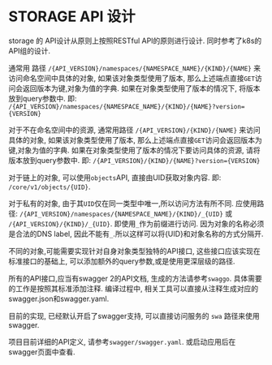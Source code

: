 # STORAGE API 设计

storage 的 API设计从原则上按照RESTful API的原则进行设计.
同时参考了k8s的API组的设计.

通常用
路径
`/{API_VERSION}/namespaces/{NAMESPACE_NAME}/{KIND}/{NAME}`
来访问命名空间中具体的对象, 如果该对象类型使用了版本,
那么上述端点直接`GET`访问会返回版本为键,对象为值的字典.
如果在对象类型使用了版本的情况下, 将版本放到query参数中.
即: `/{API_VERSION}/namespaces/{NAMESPACE_NAME}/{KIND}/{NAME}?version={VERSION}`

对于不在命名空间中的资源, 通常用路径
`/{API_VERSION}/{KIND}/{NAME}`
来访问具体的对象, 如果该对象类型使用了版本,
那么上述端点直接`GET`访问会返回版本为键,对象为值的字典.
如果在对象类型使用了版本的情况下要访问具体的资源, 请将版本放到query参数中.
即: `/{API_VERSION}/{KIND}/{NAME}?version={VERSION}`

对于链上的对象, 可以使用`objects`API, 直接由UID获取对象内容.
即: `/core/v1/objects/{UID}`.

对于私有的对象, 由于其`UID`仅在同一类型中唯一,所以访问方法有所不同.
应使用路径: `/{API_VERSION}/namespaces/{NAMESPACE_NAME}/{KIND}/_{UID}`
或 `/{API_VERSION}/{KIND}/_{UID}`.
即使用`_`作为前缀进行访问. 因为对象的名称必须是合法的DNS label,
因此不能有`_`.所以这样可以将{UID}和对象名称的方式分隔开.

不同的对象,可能需要实现针对自身对象类型独特的API接口,
这些接口应该实现在标准接口的基础上, 可以添加额外的query参数,或是使用更深层级的路径.

所有的API接口,应当有swagger 2的API文档, 生成的方法请参考`swaggo`.
具体需要的工作是按照其标准添加注释. 编译过程中, 
相关工具可以直接从注释生成对应的swagger.json和swagger.yaml.

目前的实现, 已经默认开启了swagger支持, 可以直接访问服务的 `swa`
路径来使用swagger.

项目目前详细的API定义, 请参考`swagger/swagger.yaml`. 或启动应用后在swagger页面中查看.
